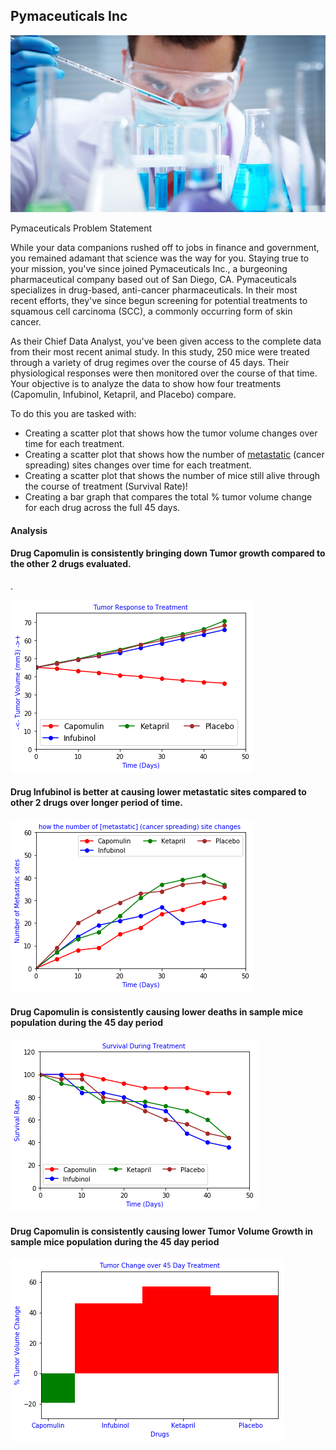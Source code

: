 ## Pymaceuticals Inc

![Laboratory](Images/Laboratory.jpg)

Pymaceuticals Problem Statement

While your data companions rushed off to jobs in finance and government, you remained adamant that science was the way for you. Staying true to your mission, you've since joined Pymaceuticals Inc., a burgeoning pharmaceutical company based out of San Diego, CA. Pymaceuticals specializes in drug-based, anti-cancer pharmaceuticals. In their most recent efforts, they've since begun screening for potential treatments to squamous cell carcinoma (SCC), a commonly occurring form of skin cancer.

As their Chief Data Analyst, you've been given access to the complete data from their most recent animal study. In this study, 250 mice were treated through a variety of drug regimes over the course of 45 days. Their physiological responses were then monitored over the course of that time. Your objective is to analyze the data to show how four treatments (Capomulin, Infubinol, Ketapril, and Placebo) compare.

To do this you are tasked with:

* Creating a scatter plot that shows how the tumor volume changes over time for each treatment.
* Creating a scatter plot that shows how the number of [metastatic](https://en.wikipedia.org/wiki/Metastasis) (cancer spreading) sites changes over time for each treatment.
* Creating a scatter plot that shows the number of mice still alive through the course of treatment (Survival Rate)!
* Creating a bar graph that compares the total % tumor volume change for each drug across the full 45 days.

#### Analysis
#### Drug Capomulin is consistently bringing down Tumor growth compared to the other 2 drugs evaluated.
.


![Laboratory](Images/TumorVolumneGrowth.png)


#### Drug Infubinol is better at causing lower metastatic sites compared to other 2 drugs over longer period of time.

![Laboratory](Images/MetastaticsiteGrowth.png)

#### Drug Capomulin is consistently causing lower deaths in sample mice population during the 45 day period

![Laboratory](Images/SurvivalRate.png)

#### Drug Capomulin is consistently causing lower Tumor Volume Growth in sample mice population during the 45 day period

![Laboratory](Images/TumorVolumneGrowthBar.png)

